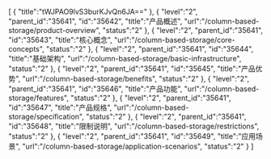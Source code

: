 [
	{
		"title":"tWJPAO9lvS3burKJvQn6JA=="
	},
	{
		"level":"2",
		"parent_id":"35641",
		"id":"35642",
		"title":"产品概述",
		"url":"/column-based-storage/product-overview",
		"status":"2"
	},
	{
		"level":"2",
		"parent_id":"35641",
		"id":"35643",
		"title":"核心概念",
		"url":"/column-based-storage/core-concepts",
		"status":"2"
	},
	{
		"level":"2",
		"parent_id":"35641",
		"id":"35644",
		"title":"基础架构",
		"url":"/column-based-storage/basic-infrastructure",
		"status":"2"
	},
	{
		"level":"2",
		"parent_id":"35641",
		"id":"35645",
		"title":"产品优势",
		"url":"/column-based-storage/benefits",
		"status":"2"
	},
	{
		"level":"2",
		"parent_id":"35641",
		"id":"35646",
		"title":"产品功能",
		"url":"/column-based-storage/features",
		"status":"2"
	},
	{
		"level":"2",
		"parent_id":"35641",
		"id":"35647",
		"title":"产品规格",
		"url":"/column-based-storage/specification",
		"status":"2"
	},
	{
		"level":"2",
		"parent_id":"35641",
		"id":"35648",
		"title":"限制说明",
		"url":"/column-based-storage/restrictions",
		"status":"2"
	},
	{
		"level":"2",
		"parent_id":"35641",
		"id":"35649",
		"title":"应用场景",
		"url":"/column-based-storage/application-scenarios",
		"status":"2"
	}
]